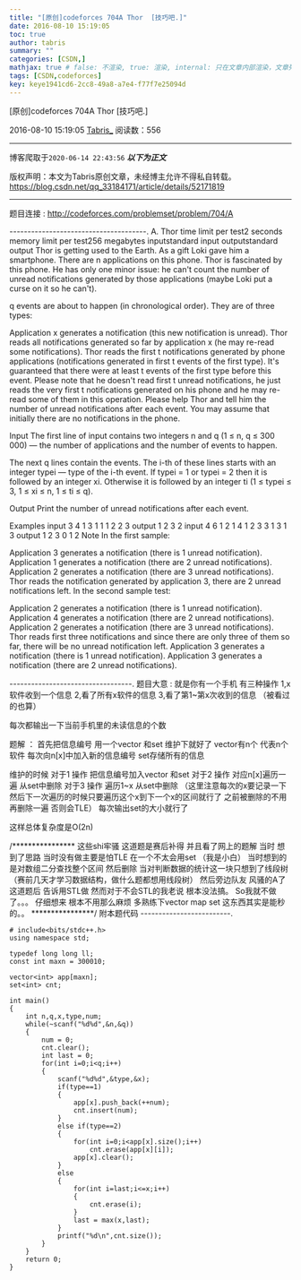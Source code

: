 ```yaml
---
title: "[原创]codeforces 704A Thor  [技巧吧.]"
date: 2016-08-10 15:19:05
toc: true
author: tabris
summary: ""
categories: [CSDN,]
mathjax: true # false: 不渲染, true: 渲染, internal: 只在文章内部渲染，文章列表中不渲染
tags: [CSDN,codeforces]
key: keye1941cd6-2cc8-49a8-a7e4-f77f7e25094d
---
```


[原创]codeforces 704A Thor  [技巧吧.]

2016-08-10 15:19:05  [Tabris_](https://me.csdn.net/qq_33184171) 阅读数：556

---

博客爬取于`2020-06-14 22:43:56`
***以下为正文***

版权声明：本文为Tabris原创文章，未经博主允许不得私自转载。
https://blog.csdn.net/qq_33184171/article/details/52171819

<!-- more -->

---

题目连接 : http://codeforces.com/problemset/problem/704/A

--------------------------------------.
A. Thor
time limit per test2 seconds
memory limit per test256 megabytes
inputstandard input
outputstandard output
Thor is getting used to the Earth. As a gift Loki gave him a smartphone. There are n applications on this phone. Thor is fascinated by this phone. He has only one minor issue: he can't count the number of unread notifications generated by those applications (maybe Loki put a curse on it so he can't).

q events are about to happen (in chronological order). They are of three types:

Application x generates a notification (this new notification is unread).
Thor reads all notifications generated so far by application x (he may re-read some notifications).
Thor reads the first t notifications generated by phone applications (notifications generated in first t events of the first type). It's guaranteed that there were at least t events of the first type before this event. Please note that he doesn't read first t unread notifications, he just reads the very first t notifications generated on his phone and he may re-read some of them in this operation.
Please help Thor and tell him the number of unread notifications after each event. You may assume that initially there are no notifications in the phone.

Input
The first line of input contains two integers n and q (1 ≤ n, q ≤ 300 000) — the number of applications and the number of events to happen.

The next q lines contain the events. The i-th of these lines starts with an integer typei — type of the i-th event. If typei = 1 or typei = 2 then it is followed by an integer xi. Otherwise it is followed by an integer ti (1 ≤ typei ≤ 3, 1 ≤ xi ≤ n, 1 ≤ ti ≤ q).

Output
Print the number of unread notifications after each event.

Examples
input
3 4
1 3
1 1
1 2
2 3
output
1
2
3
2
input
4 6
1 2
1 4
1 2
3 3
1 3
1 3
output
1
2
3
0
1
2
Note
In the first sample:

Application 3 generates a notification (there is 1 unread notification).
Application 1 generates a notification (there are 2 unread notifications).
Application 2 generates a notification (there are 3 unread notifications).
Thor reads the notification generated by application 3, there are 2 unread notifications left.
In the second sample test:

Application 2 generates a notification (there is 1 unread notification).
Application 4 generates a notification (there are 2 unread notifications).
Application 2 generates a notification (there are 3 unread notifications).
Thor reads first three notifications and since there are only three of them so far, there will be no unread notification left.
Application 3 generates a notification (there is 1 unread notification).
Application 3 generates a notification (there are 2 unread notifications).

----------------------------------.
题目大意 :
就是你有一个手机  有三种操作
1,x软件收到一个信息
2,看了所有x软件的信息
3,看了第1~第x次收到的信息 （被看过的也算）

每次都输出一下当前手机里的未读信息的个数


题解 ：
首先把信息编号
用一个vector 和set 维护下就好了
vector有n个 代表n个软件  每次向n[x]中加入新的信息编号
set存储所有的信息

维护的时候
对于1 操作  把信息编号加入vector 和set
对于2 操作  对应n[x]遍历一遍 从set中删除
对于3 操作  遍历1~x 从set中删除 （这里注意每次的x要记录一下 然后下一次遍历的时候只要遍历这个x到下一个x的区间就行了 之前被删除的不用再删除一遍  否则会TLE）
每次输出set的大小就行了

这样总体复杂度是O(2n)

/**************** 这些shi牢骚
这道题是赛后补得 并且看了网上的题解
当时 想到了思路 当时没有做主要是怕TLE  在一个不太会用set （我是小白）  当时想到的是对数组二分查找整个区间 然后删除 当对判断数据的统计这一块只想到了线段树（赛前几天才学习数据结构，做什么题都想用线段树） 然后旁边队友 风骚的A了这道题后  告诉用STL做   然而对于不会STL的我老说 根本没法搞。 So我就不做了。。。
仔细想来  根本不用那么麻烦   多熟练下vector map set 这东西其实是能秒的。。
****************/
附本题代码
-------------------------.
```
# include<bits/stdc++.h>
using namespace std;

typedef long long ll;
const int maxn = 300010;

vector<int> app[maxn];
set<int> cnt;

int main()
{
    int n,q,x,type,num;
    while(~scanf("%d%d",&n,&q))
    {
        num = 0;
        cnt.clear();
        int last = 0;
        for(int i=0;i<q;i++)
        {
            scanf("%d%d",&type,&x);
            if(type==1)
            {
                app[x].push_back(++num);
                cnt.insert(num);
            }
            else if(type==2)
            {
                for(int i=0;i<app[x].size();i++)
                    cnt.erase(app[x][i]);
                app[x].clear();
            }
            else
            {
                for(int i=last;i<=x;i++)
                {
                    cnt.erase(i);
                }
                last = max(x,last);
            }
            printf("%d\n",cnt.size());
        }
    }
    return 0;
}
```
